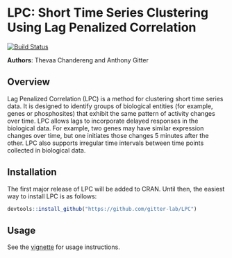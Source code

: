 # LPC: Short Time Series Clustering Using Lag Penalized Correlation

[![Build Status](https://travis-ci.org/gitter-lab/LPC.svg?branch=master)](https://travis-ci.org/gitter-lab/LPC)

**Authors**: Thevaa Chandereng and Anthony Gitter


Overview
--------
Lag Penalized Correlation (LPC) is a method for clustering short time series data.
It is designed to identify groups of biological entities (for example, genes or phosphosites) that exhibit the same pattern of activity changes over time.
LPC allows lags to incorporate delayed responses in the biological data.
For example, two genes may have similar expression changes over time, but one initiates those changes 5 minutes after the other.
LPC also supports irregular time intervals between time points collected in biological data.

Installation
------------
The first major release of LPC will be added to CRAN.
Until then, the easiest way to install LPC is as follows:
``` r
devtools::install_github("https://github.com/gitter-lab/LPC")
```

Usage
------------
See the [vignette](http://htmlpreview.github.io/?https://github.com/gitter-lab/LPC/blob/master/vignette/Rmarkdown.html) for usage instructions.
